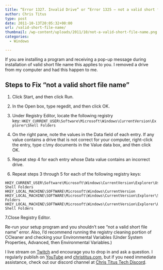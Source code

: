 ```yaml
---
title: “Error 1327. Invalid Drive” or “Error 1325 – not a valid short file name” Fix
author: Chris Titus
type: post
date: 2011-10-13T20:05:32+00:00
url: /valid-short-file-name/
thumbnail: /wp-content/uploads/2011/10/not-a-valid-short-file-name.png
categories:
  - Windows

---
```

If you are installing a program and receiving a pop-up message during installation of valid short file name this applies to you. I removed a drive from my computer and had this happen to me.<!--more-->

## Steps to Fix &#8220;not a valid short file name&#8221;

1. Click Start, and then click Run.
  
2. In the Open box, type regedit, and then click OK.
  
3. Under Registry Editor, locate the following registry key: `HKEY_CURRENT_USER\Software\Microsoft\Windows\CurrentVersion\Explorer\Shell Folders`
  
4. On the right pane, note the values in the Data field of each entry. If any value contains a drive that is not correct for your computer, right-click the entry, type c:\my documents in the Value data box, and then click OK.
  
5. Repeat step 4 for each entry whose Data value contains an incorrect drive.
  
6. Repeat steps 3 through 5 for each of the following registry keys:

```
HKEY_CURRENT_USER\Software\Microsoft\Windows\CurrentVersion\Explorer\User Shell Folders
HKEY_LOCAL_MACHINE\SOFTWARE\Microsoft\Windows\CurrentVersion
HKEY_LOCAL_MACHINE\SOFTWARE\Microsoft\Windows\CurrentVersion\Explorer\Shell Folders
HKEY_LOCAL_MACHINE\SOFTWARE\Microsoft\Windows\CurrentVersion\Explorer\User Shell Folders
```

7.Close Registry Editor.

Re-run your setup program and you shouldn&#8217;t see &#8220;not a valid short file name&#8221; error. Also, I&#8217;d recommend running the registry cleaning portion of CCleaner and checking your Environmental Variables (Under System Properties, Advanced, then Environmental Variables.)

I live stream on [Twitch][1] and encourage you to drop in and ask a question. I regularly publish on [YouTube][2] and [christitus.com][3], but if you need immediate assistance, check out our discord channel at [Chris Titus Tech Discord][4].

 [1]: https://twitch.tv/christitustech
 [2]: https://www.youtube.com/c/ChrisTitusTech
 [3]: https://www.christitus.com/
 [4]: https://www.christitus.com/discord

